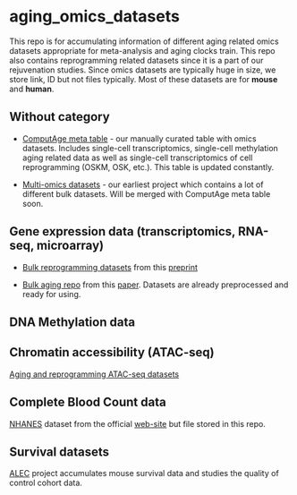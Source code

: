 # aging_omics_datasets
This repo is for accumulating information of different aging related omics datasets appropriate for meta-analysis and aging clocks train. This repo also contains reprogramming related datasets since it is a part of our rejuvenation studies. Since omics datasets are typically huge in size, we store link, ID but not files typically. Most of these datasets are for **mouse** and **human**. 

## Without category
* [ComputAge meta table](https://docs.google.com/spreadsheets/d/1U_4lqknpwR2K2RVDHsfEFpItcFzlKsR_qfsmGfdT7yo/edit?usp=sharing) - our manually curated table with omics datasets. Includes single-cell transcriptomics, single-cell methylation aging related data as well as single-cell transcriptomics of cell reprogramming (OSKM, OSK, etc.). This table is updated constantly.

* [Multi-omics datasets](https://docs.google.com/spreadsheets/d/1a_MTNCV7G4nr9OPG3voLud9s-RKYciby/edit?usp=sharing&ouid=108039439571736576899&rtpof=true&sd=true) - our earliest project which contains a lot of different bulk datasets. Will be merged with ComputAge meta table soon.

## Gene expression data (transcriptomics, RNA-seq, microarray)

* [Bulk reprogramming datasets](https://docs.google.com/spreadsheets/d/1Bz7zqhSpj9WNFMuPblx38hWkoA--x5qIR9nZgDXNoHE/edit?usp=sharing) from this [preprint](https://www.biorxiv.org/content/10.1101/2022.12.12.520058v1)

* [Bulk aging repo](https://github.com/maglab/AgeingSignatures2020_supplementary) from this [paper](https://www.aging-us.com/article/202648/text). Datasets are already preprocessed and ready for using.

## DNA Methylation data

## Chromatin accessibility (ATAC-seq)

[Aging and reprogramming ATAC-seq datasets](https://docs.google.com/spreadsheets/d/1ulIAA2LvLKxrsQ5j9nAqgVfIZqu9Hbf2VWr_f44D9tA/edit?usp=sharing)

## Complete Blood Count data

[NHANES]() dataset from the official [web-site](https://www.cdc.gov/nchs/nhanes/) but file stored in this repo.

## Survival datasets

[ALEC](https://www.lifespan.io/animal-life-expectancy-comparisons/) project accumulates mouse survival data and studies the quality of control cohort data.
